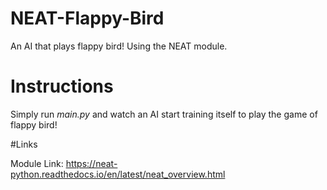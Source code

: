 # NEAT-Flappy-Bird
An AI that plays flappy bird! Using the NEAT module.

# Instructions
Simply run *main.py* and watch an AI start training itself to play the game of flappy bird!

#Links

Module Link: https://neat-python.readthedocs.io/en/latest/neat_overview.html
